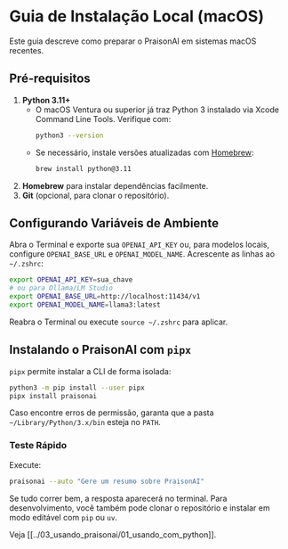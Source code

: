 # Guia de Instalação Local (macOS)

Este guia descreve como preparar o PraisonAI em sistemas macOS recentes.

## Pré‑requisitos

1. **Python 3.11+**
   - O macOS Ventura ou superior já traz Python 3 instalado via Xcode Command Line Tools. Verifique com:
     ```bash
     python3 --version
     ```
   - Se necessário, instale versões atualizadas com [Homebrew](https://brew.sh/):
     ```bash
     brew install python@3.11
     ```
2. **Homebrew** para instalar dependências facilmente.
3. **Git** (opcional, para clonar o repositório).

## Configurando Variáveis de Ambiente

Abra o Terminal e exporte sua `OPENAI_API_KEY` ou, para modelos locais, configure `OPENAI_BASE_URL` e `OPENAI_MODEL_NAME`. Acrescente as linhas ao `~/.zshrc`:
```bash
export OPENAI_API_KEY=sua_chave
# ou para Ollama/LM Studio
export OPENAI_BASE_URL=http://localhost:11434/v1
export OPENAI_MODEL_NAME=llama3:latest
```
Reabra o Terminal ou execute `source ~/.zshrc` para aplicar.

## Instalando o PraisonAI com `pipx`

`pipx` permite instalar a CLI de forma isolada:
```bash
python3 -m pip install --user pipx
pipx install praisonai
```
Caso encontre erros de permissão, garanta que a pasta `~/Library/Python/3.x/bin` esteja no `PATH`.

### Teste Rápido

Execute:
```bash
praisonai --auto "Gere um resumo sobre PraisonAI"
```
Se tudo correr bem, a resposta aparecerá no terminal. Para desenvolvimento, você também pode clonar o repositório e instalar em modo editável com `pip` ou `uv`.

Veja [[../03_usando_praisonai/01_usando_com_python]].
